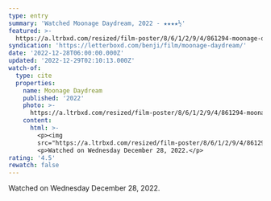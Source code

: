 ```yaml
---
type: entry
summary: 'Watched Moonage Daydream, 2022 - ★★★★½'
featured: >-
  https://a.ltrbxd.com/resized/film-poster/8/6/1/2/9/4/861294-moonage-daydream-0-600-0-900-crop.jpg?v=94747f28c1
syndication: 'https://letterboxd.com/benji/film/moonage-daydream/'
date: '2022-12-28T06:00:00.000Z'
updated: '2022-12-29T02:10:13.000Z'
watch-of:
  type: cite
  properties:
    name: Moonage Daydream
    published: '2022'
    photo: >-
      https://a.ltrbxd.com/resized/film-poster/8/6/1/2/9/4/861294-moonage-daydream-0-600-0-900-crop.jpg?v=94747f28c1
    content:
      html: >-
        <p><img
        src="https://a.ltrbxd.com/resized/film-poster/8/6/1/2/9/4/861294-moonage-daydream-0-600-0-900-crop.jpg?v=94747f28c1"/></p>
        <p>Watched on Wednesday December 28, 2022.</p>
rating: '4.5'
rewatch: false
---
```

Watched on Wednesday December 28, 2022.
